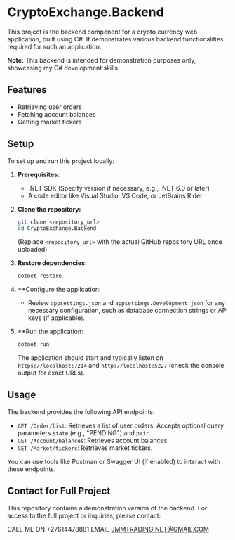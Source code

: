 # CryptoExchange.Backend

This project is the backend component for a crypto currency web application, built using C#. It demonstrates various backend functionalities required for such an application.

**Note:** This backend is intended for demonstration purposes only, showcasing my C# development skills.

## Features

*   Retrieving user orders
*   Fetching account balances
*   Getting market tickers

## Setup

To set up and run this project locally:

1.  **Prerequisites:**
    *   .NET SDK (Specify version if necessary, e.g., .NET 6.0 or later)
    *   A code editor like Visual Studio, VS Code, or JetBrains Rider

2.  **Clone the repository:**
    ```bash
    git clone <repository_url>
    cd CryptoExchange.Backend
    ```
    (Replace `<repository_url>` with the actual GitHub repository URL once uploaded)

3.  **Restore dependencies:**
    ```bash
    dotnet restore
    ```

4.  **Configure the application:
    *   Review `appsettings.json` and `appsettings.Development.json` for any necessary configuration, such as database connection strings or API keys (if applicable).

5.  **Run the application:
    ```bash
    dotnet run
    ```
    The application should start and typically listen on `https://localhost:7214` and `http://localhost:5227` (check the console output for exact URLs).

## Usage

The backend provides the following API endpoints:

*   `GET /Order/list`: Retrieves a list of user orders. Accepts optional query parameters `state` (e.g., "PENDING") and `pair`.
*   `GET /Account/balances`: Retrieves account balances.
*   `GET /Market/tickers`: Retrieves market tickers.

You can use tools like Postman or Swagger UI (if enabled) to interact with these endpoints.

## Contact for Full Project

This repository contains a demonstration version of the backend. For access to the full project or inquiries, please contact:

CALL ME ON +27614478881
EMAIL JMMTRADING.NET@GMAIL.COM 

 
